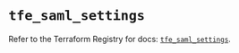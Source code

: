 # `tfe_saml_settings`

Refer to the Terraform Registry for docs: [`tfe_saml_settings`](https://registry.terraform.io/providers/hashicorp/tfe/0.55.0/docs/resources/saml_settings).
